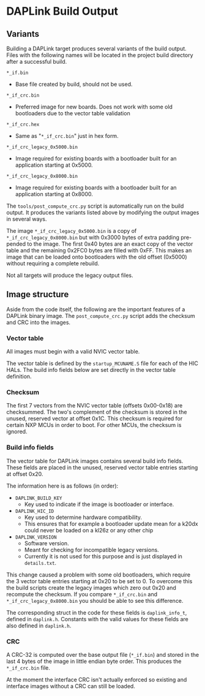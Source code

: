 # DAPLink Build Output

## Variants

Building a DAPLink target produces several variants of the build output. Files with the following names will be located in the project build directory after a successful build.

``*_if.bin``

- Base file created by build, should not be used.

``*_if_crc.bin``

- Preferred image for new boards. Does not work with some old bootloaders due to the vector table validation

``*_if_crc.hex``

- Same as "``*_if_crc.bin``" just in hex form.

``*_if_crc_legacy_0x5000.bin``

- Image required for existing boards with a bootloader built for an application starting at 0x5000.

``*_if_crc_legacy_0x8000.bin``

- Image required for existing boards with a bootloader built for an application starting at 0x8000.

The ``tools/post_compute_crc.py`` script is automatically run on the build output. It produces the variants listed above by modifying the output images in several ways.

The image ``*_if_crc_legacy_0x5000.bin`` is a copy of ``*_if_crc_legacy_0x8000.bin`` but with 0x3000 bytes of extra padding pre-pended to the image. The first 0x40 bytes are an exact copy of the vector table and the remaining 0x2FC0 bytes are filled with 0xFF. This makes an image that can be loaded onto bootloaders with the old offset (0x5000) without requiring a complete rebuild.

Not all targets will produce the legacy output files.

## Image structure

Aside from the code itself, the following are the important features of a DAPLink binary image. The ``post_compute_crc.py`` script adds the checksum and CRC into the images.

### Vector table

All images must begin with a valid NVIC vector table.

The vector table is defined by the ``startup_MCUNAME.S`` file for each of the HIC HALs. The build info fields below are set directly in the vector table definition.

### Checksum

The first 7 vectors from the NVIC vector table (offsets 0x00-0x18) are checksummed. The two's complement of the checksum is stored in the unused, reserved vector at offset 0x1C. This checksum is required for certain NXP MCUs in order to boot. For other MCUs, the checksum is ignored.

### Build info fields

The vector table for DAPLink images contains several build info fields. These fields are placed in the unused, reserved vector table entries starting at offset 0x20.

The information here is as follows (in order):

* ``DAPLINK_BUILD_KEY``
    * Key used to indicate if the image is bootloader or interface.
* ``DAPLINK_HIC_ID``
    * Key used to determine hardware compatibility.
    * This ensures that for example a bootloader update mean for a k20dx could never be loaded on a kl26z or any other chip
* ``DAPLINK_VERSION``
    * Software version.
    * Meant for checking for incompatible legacy versions.
    * Currently it is not used for this purpose and is just displayed in ``details.txt``.

This change caused a problem with some old bootloaders, which require the 3 vector table entries starting at 0x20 to be set to 0. To overcome this the build scripts create the legacy images which zero out 0x20 and recompute the checksum. If you compare ``*_if_crc.bin`` and ``*_if_crc_legacy_0x8000.bin`` you should be able to see this difference.

The corresponding struct in the code for these fields is ``daplink_info_t``, defined in ``daplink.h``. Constants with the valid values for these fields are also defined in ``daplink.h``.

### CRC

A CRC-32 is computed over the base output file (``*_if.bin``) and stored in the last 4 bytes of the image in little endian byte order. This produces the ``*_if_crc.bin`` file.

At the moment the interface CRC isn't actually enforced so existing and interface images without a CRC can still be loaded.

